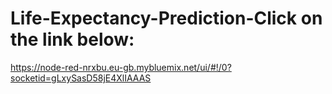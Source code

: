 # Life-Expectancy-Prediction-Click on the link below:
https://node-red-nrxbu.eu-gb.mybluemix.net/ui/#!/0?socketid=gLxySasD58jE4XlIAAAS
